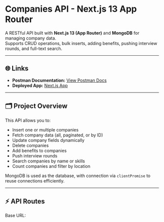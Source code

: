 # Companies API - Next.js 13 App Router

A RESTful API built with **Next.js 13 (App Router)** and **MongoDB** for managing company data.  
Supports CRUD operations, bulk inserts, adding benefits, pushing interview rounds, and full-text search.

---

## 🌐 Links

- **Postman Documentation:** [View Postman Docs](https://documenter.getpostman.com/view/47489755/2sB3HopzZu)  
- **Deployed App:** [Next.js App](https://next-app-woad-xi.vercel.app/)

---

## 🗂 Project Overview

This API allows you to:

- Insert one or multiple companies
- Fetch company data (all, paginated, or by ID)
- Update company fields dynamically
- Delete companies
- Add benefits to companies
- Push interview rounds
- Search companies by name or skills
- Count companies and filter by location

MongoDB is used as the database, with connection via `clientPromise` to reuse connections efficiently.

---

## ⚡ API Routes

Base URL:  
